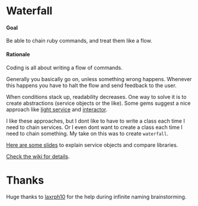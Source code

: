 Waterfall
=========
#### Goal

Be able to chain ruby commands, and treat them like a flow.

#### Rationale
Coding is all about writing a flow of commands.

Generally you basically go on, unless something wrong happens. Whenever this happens you have to halt the flow and send feedback to the user.

When conditions stack up, readability decreases. One way to solve it is to create abstractions (service objects or the like). Some gems suggest a nice approach like [light service](https://github.com/adomokos/light-service) and [interactor](https://github.com/collectiveidea/interactor).

I like these approaches, but I dont like to have to write a class each time I need to chain services. Or I even dont want to create a class each time I need to chain something. My take on this was to create `waterfall`.

[Here are some slides](https://slides.com/apneadiving/service-objects-waterfall-rails/live) to explain service objects and compare libraries.

[Check the wiki for details](https://github.com/apneadiving/waterfall/wiki).

Thanks
=========
Huge thanks to [laxrph10](https://github.com/laxrph10) for the help during infinite naming brainstorming.
